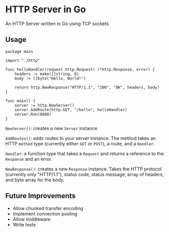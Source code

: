 # HTTP Server in Go

An HTTP Server written in Go using TCP sockets

## Usage

```golang
package main

import "./http"

func helloHandler(request http.Request) (*http.Response, error) {
	headers := make([]string, 0)
	body := []byte("Hello, World!")

	return http.NewResponse("HTTP/1.1", "200", "OK", headers, body)
}

func main() {
	server := http.NewServer()
	server.AddRoute(http.GET, "/hello", helloHandler)
	server.Run(8888)
}
```

`NewServer()`: creates a new `Server` instance 

`AddRoutes()`: adds routes to your server instance. The method takes an HTTP `method` type (currently either `GET` or `POST`), a route, and a `Handler`.

`Handler`: a function type that takes a `Request` and returns a reference to the `Response` and an error.

`NewResponse()`: creates a new `Response` instance. Takes the HTTP protocol (currently only "HTTP/1.1"), status code, status message, array of headers, and byte array for the body.

## Future Improvements
* Allow chunked transfer encoding
* Implement connection pooling
* Allow middleware
* Write tests